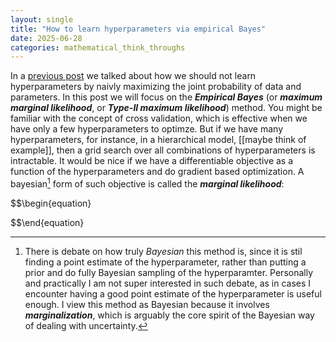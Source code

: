```yaml
---
layout: single
title: "How to learn hyperparameters via empirical Bayes"
date: 2025-06-28
categories: mathematical_think_throughs
---
```


In a [previous post](https://samdeoxys1.github.io/blog/mathematical_think_throughs/2025/06/28/map_vs_empirical_bayes.html) we talked about how we should not learn hyperparameters by naivly maximizing the joint probability of data and parameters. In this post we will focus on the ***Empirical Bayes*** (or ***maximum marginal likelihood***, or ***Type-II maximum likelihood***) method. You might be familiar with the concept of cross validation, which is effective when we have only a few hyperparameters to optimze. But if we have many hyperparameters, for instance, in a hierarchical model, [[maybe think of example]], then a grid search over all combinations of hyperparameters is intractable. It would be nice if we have a differentiable objective as a function of the hyperparameters and do gradient based optimization. A bayesian[^1] form of such objective is called the ***marginal likelihood***:

$$\begin{equation}



$$\end{equation}



 

[^1]: There is debate on how truly *Bayesian* this method is, since it is stil finding a point estimate of the hyperparameter, rather than putting a prior and do fully Bayesian sampling of the hyperparamter. Personally and practically I am not super interested in such debate, as in cases I encounter having a good point estimate of the hyperparameter is useful enough. I view this method as Bayesian because it involves ***marginalization***, which is arguably the core spirit of the Bayesian way of dealing with uncertainty.   